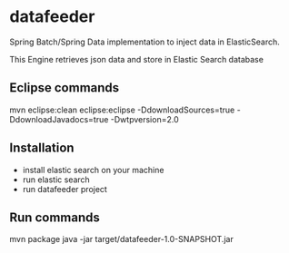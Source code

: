 datafeeder
==========
Spring Batch/Spring Data implementation to inject data in ElasticSearch.

This Engine retrieves json data and store in Elastic Search database

Eclipse commands
----------------
mvn eclipse:clean eclipse:eclipse -DdownloadSources=true -DdownloadJavadocs=true -Dwtpversion=2.0

Installation
------------
- install elastic search on your machine
- run elastic search
- run datafeeder project

Run commands
------------
mvn package
java -jar target/datafeeder-1.0-SNAPSHOT.jar
